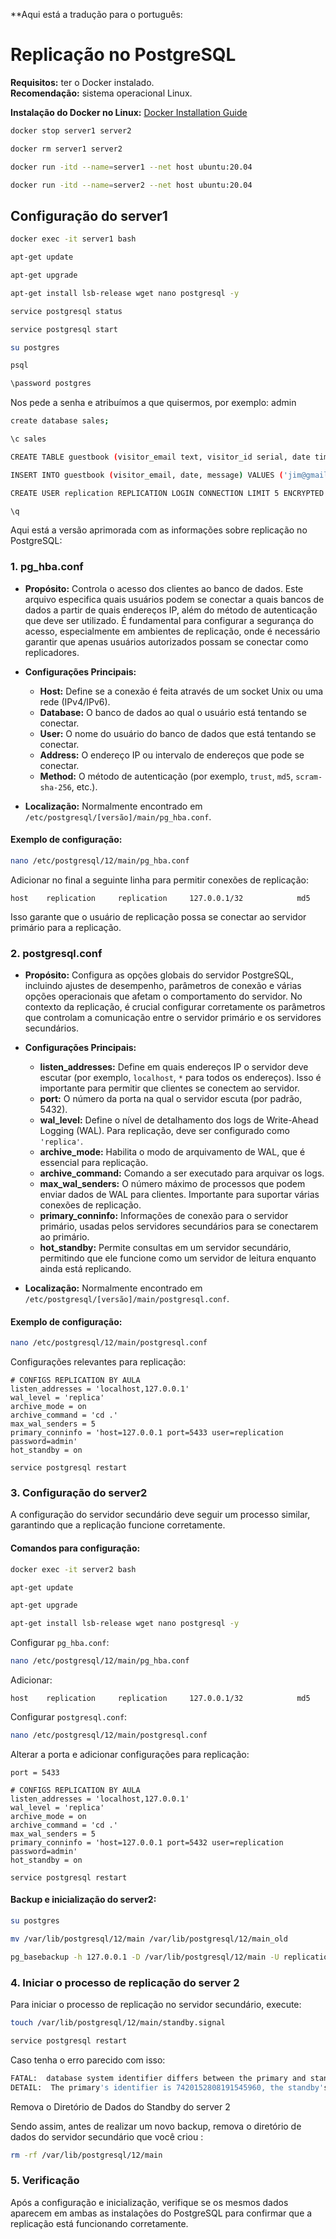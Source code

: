**Aqui está a tradução para o português:

# Replicação no PostgreSQL

**Requisitos:** ter o Docker instalado.  
**Recomendação:** sistema operacional Linux.

**Instalação do Docker no Linux:** [Docker Installation Guide](https://docs.docker.com/engine/install/ubuntu/)

```bash
docker stop server1 server2

docker rm server1 server2

docker run -itd --name=server1 --net host ubuntu:20.04

docker run -itd --name=server2 --net host ubuntu:20.04
```

## Configuração do server1

```bash
docker exec -it server1 bash

apt-get update

apt-get upgrade

apt-get install lsb-release wget nano postgresql -y

service postgresql status

service postgresql start

su postgres

psql

\password postgres
```

Nos pede a senha e atribuímos a que quisermos, por exemplo: admin

```bash
create database sales;

\c sales

CREATE TABLE guestbook (visitor_email text, visitor_id serial, date timestamp, message text);

INSERT INTO guestbook (visitor_email, date, message) VALUES ('jim@gmail.com', current_date, 'Este é um teste.');

CREATE USER replication REPLICATION LOGIN CONNECTION LIMIT 5 ENCRYPTED PASSWORD 'admin';

\q 
```

Aqui está a versão aprimorada com as informações sobre replicação no PostgreSQL:

### 1. **pg_hba.conf**

- **Propósito:** Controla o acesso dos clientes ao banco de dados. Este arquivo especifica quais usuários podem se
  conectar a quais bancos de dados a partir de quais endereços IP, além do método de autenticação que deve ser
  utilizado. É fundamental para configurar a segurança do acesso, especialmente em ambientes de replicação, onde é
  necessário garantir que apenas usuários autorizados possam se conectar como replicadores.

- **Configurações Principais:**
    - **Host:** Define se a conexão é feita através de um socket Unix ou uma rede (IPv4/IPv6).
    - **Database:** O banco de dados ao qual o usuário está tentando se conectar.
    - **User:** O nome do usuário do banco de dados que está tentando se conectar.
    - **Address:** O endereço IP ou intervalo de endereços que pode se conectar.
    - **Method:** O método de autenticação (por exemplo, `trust`, `md5`, `scram-sha-256`, etc.).

- **Localização:** Normalmente encontrado em `/etc/postgresql/[versão]/main/pg_hba.conf`.

#### Exemplo de configuração:

```bash
nano /etc/postgresql/12/main/pg_hba.conf
```

Adicionar no final a seguinte linha para permitir conexões de replicação:

```
host    replication     replication     127.0.0.1/32            md5
```

Isso garante que o usuário de replicação possa se conectar ao servidor primário para a replicação.

### 2. **postgresql.conf**

- **Propósito:** Configura as opções globais do servidor PostgreSQL, incluindo ajustes de desempenho, parâmetros de
  conexão e várias opções operacionais que afetam o comportamento do servidor. No contexto da replicação, é crucial
  configurar corretamente os parâmetros que controlam a comunicação entre o servidor primário e os servidores
  secundários.

- **Configurações Principais:**
    - **listen_addresses:** Define em quais endereços IP o servidor deve escutar (por exemplo, `localhost`, `*` para
      todos os endereços). Isso é importante para permitir que clientes se conectem ao servidor.
    - **port:** O número da porta na qual o servidor escuta (por padrão, 5432).
    - **wal_level:** Define o nível de detalhamento dos logs de Write-Ahead Logging (WAL). Para replicação, deve ser
      configurado como `'replica'`.
    - **archive_mode:** Habilita o modo de arquivamento de WAL, que é essencial para replicação.
    - **archive_command:** Comando a ser executado para arquivar os logs.
    - **max_wal_senders:** O número máximo de processos que podem enviar dados de WAL para clientes. Importante para
      suportar várias conexões de replicação.
    - **primary_conninfo:** Informações de conexão para o servidor primário, usadas pelos servidores secundários para se
      conectarem ao primário.
    - **hot_standby:** Permite consultas em um servidor secundário, permitindo que ele funcione como um servidor de
      leitura enquanto ainda está replicando.

- **Localização:** Normalmente encontrado em `/etc/postgresql/[versão]/main/postgresql.conf`.

#### Exemplo de configuração:

```bash
nano /etc/postgresql/12/main/postgresql.conf
```

Configurações relevantes para replicação:

```plaintext
# CONFIGS REPLICATION BY AULA
listen_addresses = 'localhost,127.0.0.1'           
wal_level = 'replica'
archive_mode = on
archive_command = 'cd .'
max_wal_senders = 5
primary_conninfo = 'host=127.0.0.1 port=5433 user=replication password=admin'
hot_standby = on

service postgresql restart
```

### 3. **Configuração do server2**

A configuração do servidor secundário deve seguir um processo similar, garantindo que a replicação funcione
corretamente.

#### Comandos para configuração:

```bash
docker exec -it server2 bash

apt-get update

apt-get upgrade

apt-get install lsb-release wget nano postgresql -y
```

Configurar `pg_hba.conf`:

```bash
nano /etc/postgresql/12/main/pg_hba.conf
```

Adicionar:

```
host    replication     replication     127.0.0.1/32            md5
```

Configurar `postgresql.conf`:

```bash
nano /etc/postgresql/12/main/postgresql.conf
```

Alterar a porta e adicionar configurações para replicação:

```plaintext
port = 5433

# CONFIGS REPLICATION BY AULA
listen_addresses = 'localhost,127.0.0.1'           
wal_level = 'replica'
archive_mode = on
archive_command = 'cd .'
max_wal_senders = 5
primary_conninfo = 'host=127.0.0.1 port=5432 user=replication password=admin'
hot_standby = on

service postgresql restart

```

#### Backup e inicialização do server2:

```bash
su postgres

mv /var/lib/postgresql/12/main /var/lib/postgresql/12/main_old

pg_basebackup -h 127.0.0.1 -D /var/lib/postgresql/12/main -U replication -P -v

```

### 4. **Iniciar o processo de replicação do server 2**

Para iniciar o processo de replicação no servidor secundário, execute:

```bash
touch /var/lib/postgresql/12/main/standby.signal

service postgresql restart
```

Caso tenha o erro parecido com isso:

```bash
FATAL:  database system identifier differs between the primary and standby
DETAIL:  The primary's identifier is 7420152808191545960, the standby's identifier is 7420161306155444204.
```
Remova o Diretório de Dados do Standby do server 2

Sendo assim, antes de realizar um novo backup, remova o diretório de dados do
servidor secundário que você criou :

```bash
rm -rf /var/lib/postgresql/12/main
```
### 5. **Verificação**

Após a configuração e inicialização, verifique se os mesmos dados aparecem em ambas as instalações do PostgreSQL para
confirmar que a replicação está funcionando corretamente.
